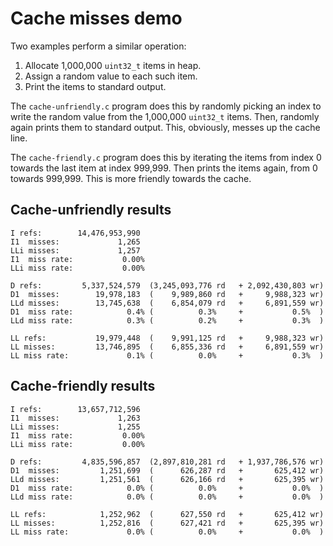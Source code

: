 # Cache misses demo

Two examples perform a similar operation:
1. Allocate 1,000,000 `uint32_t` items in heap.
2. Assign a random value to each such item.
3. Print the items to standard output.

The `cache-unfriendly.c` program does this by randomly picking an index to write
the random value from the 1,000,000 `uint32_t` items. Then, randomly again prints
them to standard output. This, obviously, messes up the cache line.

The `cache-friendly.c` program does this by iterating the items from index 0
towards the last item at index 999,999. Then prints the items again, from 0
towards 999,999. This is more friendly towards the cache.

## Cache-unfriendly results

```
I refs:        14,476,953,990
I1  misses:             1,265
LLi misses:             1,257
I1  miss rate:           0.00%
LLi miss rate:           0.00%

D refs:         5,337,524,579  (3,245,093,776 rd   + 2,092,430,803 wr)
D1  misses:        19,978,183  (    9,989,860 rd   +     9,988,323 wr)
LLd misses:        13,745,638  (    6,854,079 rd   +     6,891,559 wr)
D1  miss rate:            0.4% (          0.3%     +           0.5%  )
LLd miss rate:            0.3% (          0.2%     +           0.3%  )

LL refs:           19,979,448  (    9,991,125 rd   +     9,988,323 wr)
LL misses:         13,746,895  (    6,855,336 rd   +     6,891,559 wr)
LL miss rate:             0.1% (          0.0%     +           0.3%  )
```

## Cache-friendly results

```
I refs:        13,657,712,596
I1  misses:             1,263
LLi misses:             1,255
I1  miss rate:           0.00%
LLi miss rate:           0.00%

D refs:         4,835,596,857  (2,897,810,281 rd   + 1,937,786,576 wr)
D1  misses:         1,251,699  (      626,287 rd   +       625,412 wr)
LLd misses:         1,251,561  (      626,166 rd   +       625,395 wr)
D1  miss rate:            0.0% (          0.0%     +           0.0%  )
LLd miss rate:            0.0% (          0.0%     +           0.0%  )

LL refs:            1,252,962  (      627,550 rd   +       625,412 wr)
LL misses:          1,252,816  (      627,421 rd   +       625,395 wr)
LL miss rate:             0.0% (          0.0%     +           0.0%  )
```
